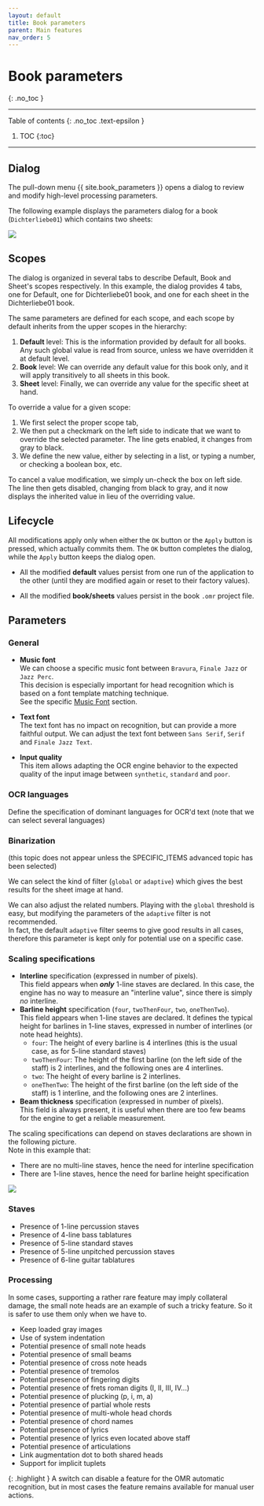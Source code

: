 ```yaml
---
layout: default
title: Book parameters
parent: Main features
nav_order: 5
---
```

# Book parameters
{: .no_toc }

---
Table of contents
{: .no_toc .text-epsilon }
1. TOC
{:toc}
---

## Dialog

The pull-down menu  {{ site.book_parameters }} opens a dialog to review and modify
high-level processing parameters.

The following example displays the parameters dialog for a book (`Dichterliebe01`) which contains
two sheets:

![](../../assets/images/book_parameters.png)

## Scopes

The dialog is organized in several tabs to describe Default, Book and Sheet's scopes respectively.
In this example, the dialog provides 4 tabs, one for Default, one for Dichterliebe01 book,
and one for each sheet in the Dichterliebe01 book.

The same parameters are defined for each scope, and each scope by default inherits from the upper
scopes in the hierarchy:
1. **Default** level: This is the information provided by default for all books.
Any such global value is read from source, unless we have overridden it at default level.
2. **Book** level: We can override any default value for this book only, and it will apply
transitively to all sheets in this book.
3. **Sheet** level: Finally, we can override any value for the specific sheet at hand.

To override a value for a given scope:
1. We first select the proper scope tab,
2. We then put a checkmark on the left side to indicate that we want to override the selected parameter.
The line gets enabled, it changes from gray to black.
3. We define the new value, either by selecting in a list, or typing a number,
or checking a boolean box, etc.

To cancel a value modification, we simply un-check the box on left side.
The line then gets disabled, changing from black to gray, and it now displays the inherited value
in lieu of the overriding value.

## Lifecycle

All modifications apply only when either the `OK` button or the `Apply` button is pressed,
which actually commits them.
The `OK` button completes the dialog, while the `Apply` button keeps the dialog open.

* All the modified **default** values persist from one run of the application to the other
(until they are modified again or reset to their factory values).

* All the modified **book/sheets** values persist in the book `.omr` project file.

## Parameters

### General

* **Music font**  
We can choose a specific music font between ``Bravura``, ``Finale Jazz`` or ``Jazz Perc``.  
This decision is especially important for head recognition which is based on a font
template matching technique.  
See the specific [Music Font](../specific/fonts.md#music-fonts) section.

* **Text font**  
The text font has no impact on recognition, but can provide a more faithful output.
We can adjust the text font between
``Sans Serif``, ``Serif`` and ``Finale Jazz Text``.

* **Input quality**  
This item allows adapting the OCR engine behavior to the expected quality of the input image between
``synthetic``, ``standard`` and ``poor``.

### OCR languages

Define the specification of dominant languages for OCR'd text
(note that we can select several languages)

### Binarization

(this topic does not appear unless the SPECIFIC_ITEMS advanced topic has been selected)


We can select the kind of filter (`global` or `adaptive`) which gives the best results for the sheet
image at hand.  

We can also adjust the related numbers.
Playing with the `global` threshold is easy, but modifying the parameters of the `adaptive` filter
is not recommended.  
In fact, the default `adaptive` filter seems to give good results in all cases, therefore this
parameter is kept only for potential use on a specific case.
  
### Scaling specifications

* **Interline** specification (expressed in number of pixels).  
  This field appears when ***only*** 1-line staves are declared.
  In this case, the engine has no way to measure an "interline value",
  since there is simply *no* interline.
* **Barline height** specification (`four`, `twoThenFour`, `two`, `oneThenTwo`).  
  This field appears when 1-line staves are declared.
  It defines the typical height for barlines in 1-line staves,
  expressed in number of interlines (or note head heights).
  - `four`: The height of every barline is 4 interlines
  (this is the usual case, as for 5-line standard staves)
  - `twoThenFour`: The height of the first barline (on the left side of the staff) is 2 interlines,
  and the following ones are 4 interlines.
  - `two`: The height of every barline is 2 interlines.
  - `oneThenTwo`: The height of the first barline (on the left side of the staff) is 1 interline,
  and the following ones are 2 interlines.
* **Beam thickness** specification (expressed in number of pixels).  
  This field is always present, it is useful when there are too few beams
  for the engine to get a reliable measurement.

The scaling specifications can depend on staves declarations are shown in the following picture.  
Note in this example that:
- There are no multi-line staves, hence the need for interline specification
- There are 1-line staves, hence the need for barline height specification

![](../../assets/images/scaling_staves.png)

### Staves

* Presence of 1-line percussion staves
* Presence of 4-line bass tablatures
* Presence of 5-line standard staves
* Presence of 5-line unpitched percussion staves
* Presence of 6-line guitar tablatures

### Processing

In some cases, supporting a rather rare feature may imply collateral damage, the small note heads
are an example of such a tricky feature.
So it is safer to use them only when we have to.

  * Keep loaded gray images
  * Use of system indentation
  * Potential presence of small note heads
  * Potential presence of small beams
  * Potential presence of cross note heads
  * Potential presence of tremolos
  * Potential presence of fingering digits
  * Potential presence of frets roman digits (I, II, III, IV...)
  * Potential presence of plucking (p, i, m, a)
  * Potential presence of partial whole rests
  * Potential presence of multi-whole head chords
  * Potential presence of chord names
  * Potential presence of lyrics
  * Potential presence of lyrics even located above staff  
  * Potential presence of articulations
  * Link augmentation dot to both shared heads
  * Support for implicit tuplets

{: .highlight }
A switch can disable a feature for the OMR automatic recognition,
but in most cases the feature remains available for manual user actions.



